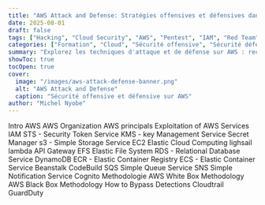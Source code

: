 ```yaml
---
title: "AWS Attack and Defense: Stratégies offensives et défensives dans le cloud"
date: 2025-08-01
draft: false
tags: ["Hacking", "Cloud Security", "AWS", "Pentest", "IAM", "Red Team", "Blue Team"]
categories: ["Formation", "Cloud", "Sécurité offensive", "Sécurité défensive"]
summary: "Explorez les techniques d'attaque et de défense sur AWS : reconnaissance, exploitation, élévation de privilèges, détection et mitigation."
showToc: true
tocOpen: true
cover:
  image: "/images/aws-attack-defense-banner.png"
  alt: "AWS Attack and Defense"
  caption: "Sécurité offensive et défensive sur AWS"
author: "Michel Nyobe"
---
```


Intro AWS
AWS Organization
AWS principals
Exploitation of AWS Services
IAM
STS - Security Token Service
KMS - key Management Service
Secret Manager
s3 - Simple Storage Service
EC2 Elastic Cloud Computing
lighsail
lambda
API Gateway
EFS Elastic File System
RDS - Relational Database Service
DynamoDB
ECR - Elastic Container Registry
ECS - Elastic Container Service
Beanstalk
CodeBuild
SQS Simple Queue Service
SNS Simple Notification Service
Cognito
Methodologie
AWS White Box Methodology
AWS Black Box Methodology
How to Bypass Detections
Cloudtrail 
GuardDuty
